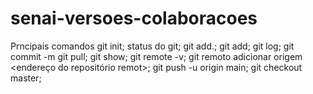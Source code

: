 # senai-versoes-colaboracoes
Prncipais comandos 
git init;
status do git;
git add.;
git add;
git log;
git commit -m
git pull;
git show;
git remote -v;
git remoto adicionar origem <endereço do repositório remot>;
git push -u origin main;
git checkout master;
